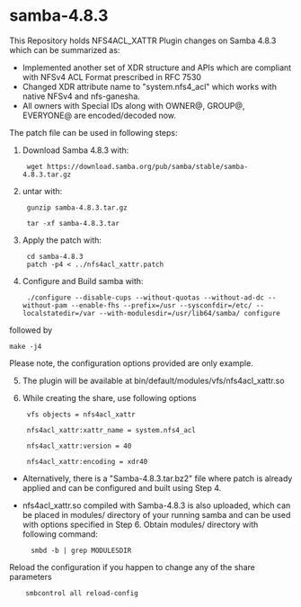 # samba-4.8.3
This Repository holds NFS4ACL_XATTR Plugin changes on Samba 4.8.3 which can be summarized as:

* Implemented another set of XDR structure and APIs which are compliant with NFSv4 ACL Format prescribed in RFC 7530
* Changed XDR attribute name to "system.nfs4_acl" which works with native NFSv4 and nfs-ganesha.
* All owners with Special IDs along with OWNER@, GROUP@, EVERYONE@ are encoded/decoded now.


The patch file can be used in following steps:

1. Download Samba 4.8.3 with:

		wget https://download.samba.org/pub/samba/stable/samba-4.8.3.tar.gz  

2. untar with: 

		gunzip samba-4.8.3.tar.gz 

		tar -xf samba-4.8.3.tar

3. Apply the patch with: 
	
		cd samba-4.8.3
		patch -p4 < ../nfs4acl_xattr.patch

4. Configure and Build samba with: 

		./configure --disable-cups --without-quotas --without-ad-dc --without-pam --enable-fhs --prefix=/usr --sysconfdir=/etc/ --localstatedir=/var --with-modulesdir=/usr/lib64/samba/ configure

followed by 

	make -j4

Please note, the configuration options provided are only example. 

5. The plugin will be available at bin/default/modules/vfs/nfs4acl_xattr.so 

6. While creating the share, use following options

        vfs objects = nfs4acl_xattr
	
        nfs4acl_xattr:xattr_name = system.nfs4_acl
	
        nfs4acl_xattr:version = 40
	
        nfs4acl_xattr:encoding = xdr40
        


* Alternatively, there is a "Samba-4.8.3.tar.bz2" file where patch is already applied and can be configured and built using Step 4.
* nfs4acl_xattr.so compiled with Samba-4.8.3 is also uploaded, which can be placed in modules/ directory of your running samba and can be used with options specified in Step 6. Obtain modules/ directory with following command:

		smbd -b | grep MODULESDIR

Reload the configuration if you happen to change any of the share parameters

		smbcontrol all reload-config









